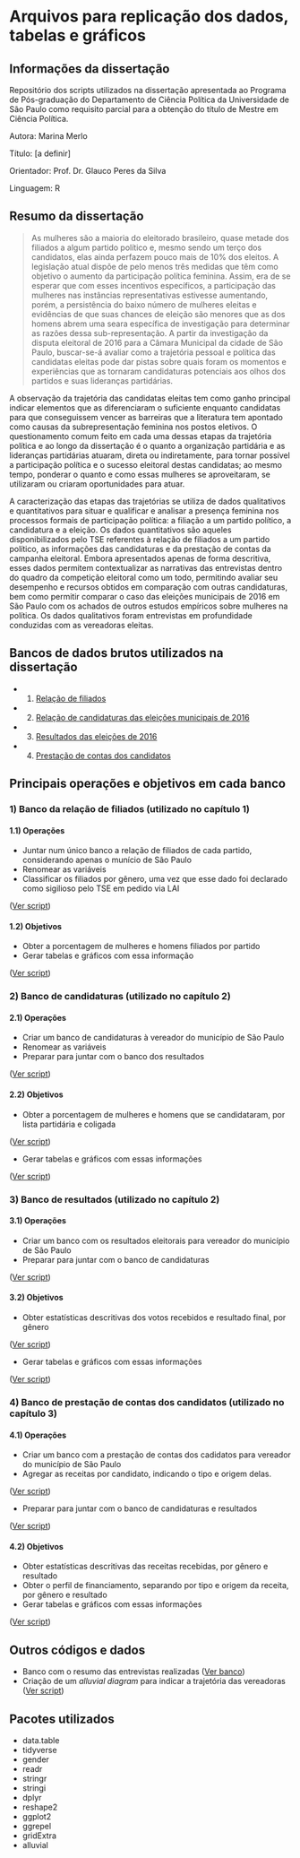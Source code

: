# Arquivos para replicação dos dados, tabelas e gráficos

## Informações da dissertação

Repositório dos scripts utilizados na dissertação apresentada ao Programa de Pós-graduação do Departamento de Ciência Política da Universidade de São Paulo como requisito parcial para a obtenção do título de Mestre em Ciência Política.

Autora: Marina Merlo

Título: [a definir] 

Orientador: Prof. Dr. Glauco Peres da Silva

Linguagem: R

## Resumo da dissertação
> As mulheres são a maioria do eleitorado brasileiro, quase metade dos filiados a algum partido político e, mesmo sendo um terço dos candidatos, elas ainda perfazem pouco mais de 10% dos eleitos. A legislação atual dispõe de pelo menos três medidas que têm como objetivo o aumento da participação política feminina. Assim, era de se esperar que com esses incentivos específicos, a participação das mulheres nas instâncias representativas estivesse aumentando, porém, a persistência do baixo número de mulheres eleitas e evidências de que suas chances de eleição são menores que as dos homens abrem uma seara específica de investigação para determinar as razões dessa sub-representação. A partir da investigação da disputa eleitoral de 2016 para a Câmara Municipal da cidade de São Paulo, buscar-se-á avaliar como a trajetória pessoal e política das candidatas eleitas pode dar pistas sobre quais foram os momentos e experiências que as tornaram candidaturas potenciais aos olhos dos partidos e suas lideranças partidárias. 

A observação da trajetória das candidatas eleitas tem como ganho principal indicar elementos que as diferenciaram o suficiente enquanto candidatas para que conseguissem vencer as barreiras que a literatura tem apontado como causas da subrepresentação feminina nos postos eletivos. O questionamento comum feito em cada uma dessas etapas da trajetória política e ao longo da dissertação é o quanto a organização partidária e as lideranças partidárias atuaram, direta ou indiretamente, para tornar possível a participação política e o sucesso eleitoral destas candidatas; ao mesmo tempo, ponderar o quanto e como essas mulheres se aproveitaram, se utilizaram ou criaram oportunidades para atuar. 

A caracterização das etapas das trajetórias se utiliza de dados qualitativos e quantitativos para situar e qualificar e analisar a presença feminina nos processos formais de participação política: a filiação a um partido político, a candidatura e a eleição. Os dados quantitativos são aqueles disponibilizados pelo TSE referentes à relação de filiados a um partido político, as informações das candidaturas e da prestação de contas da campanha eleitoral. Embora apresentados apenas de forma descritiva, esses dados permitem contextualizar as narrativas das entrevistas dentro do quadro da competição eleitoral como um todo, permitindo avaliar seu desempenho e recursos obtidos em comparação com outras candidaturas, bem como permitir comparar o caso das eleições municipais de 2016 em São Paulo com os achados de outros estudos empíricos sobre mulheres na política. Os dados qualitativos foram entrevistas em profundidade conduzidas com as vereadoras eleitas. 
 

## Bancos de dados brutos utilizados na dissertação

- 1) [Relação de filiados](http://www.tse.jus.br/partidos/filiacao-partidaria/relacao-de-filiados)
- 2) [Relação de candidaturas das eleições municipais de 2016](http://www.tse.jus.br/hotSites/pesquisas-eleitorais/candidatos_anos/2016.html)
- 3) [Resultados das eleições de 2016](http://www.tse.jus.br/hotSites/pesquisas-eleitorais/resultados_anos/2016.html)
- 4) [Prestação de contas dos candidatos](http://www.tse.jus.br/hotSites/pesquisas-eleitorais/prestacao_contas_anos/2016.html)

## Principais operações e objetivos em cada banco

### 1) Banco da relação de filiados (utilizado no capítulo 1)
#### 1.1) Operações
- Juntar num único banco a relação de filiados de cada partido, considerando apenas o munício de São Paulo
- Renomear as variáveis
- Classificar os filiados por gênero, uma vez que esse dado foi declarado como sigilioso pelo TSE em pedido via LAI

([Ver script](https://github.com/marinamerlo/dissertacao/blob/master/banco_filiados.R))
#### 1.2) Objetivos
- Obter a porcentagem de mulheres e homens filiados por partido
- Gerar tabelas e gráficos com essa informação

([Ver script](https://github.com/marinamerlo/dissertacao/blob/master/variaveis_graficos_filiados.R))

### 2) Banco de candidaturas (utilizado no capítulo 2)
#### 2.1) Operações
- Criar um banco de candidaturas à vereador do município de São Paulo
- Renomear as variáveis
- Preparar para juntar com o banco dos resultados

([Ver script](https://github.com/marinamerlo/dissertacao/blob/master/banco_candidaturas_resultados.R))

#### 2.2) Objetivos
- Obter a porcentagem de mulheres e homens que se candidataram, por lista partidária e coligada

([Ver script](https://github.com/marinamerlo/dissertacao/blob/master/variaveis_cand_result.R))
- Gerar tabelas e gráficos com essas informações

([Ver script](https://github.com/marinamerlo/dissertacao/blob/master/graficos.R))

### 3) Banco de resultados (utilizado no capítulo 2)
#### 3.1) Operações
- Criar um banco com os resultados eleitorais para vereador do município de São Paulo
- Preparar para juntar com o banco de candidaturas

([Ver script](https://github.com/marinamerlo/dissertacao/blob/master/banco_candidaturas_resultados.R))

#### 3.2) Objetivos
- Obter estatísticas descritivas dos votos recebidos e resultado final, por gênero

([Ver script](https://github.com/marinamerlo/dissertacao/blob/master/variaveis_cand_result.R))
- Gerar tabelas e gráficos com essas informações

([Ver script](https://github.com/marinamerlo/dissertacao/blob/master/graficos.R))

### 4) Banco de prestação de contas dos candidatos (utilizado no capítulo 3)
#### 4.1) Operações
- Criar um banco com a prestação de contas dos cadidatos para vereador do município de São Paulo
- Agregar as receitas por candidato, indicando o tipo e origem delas. 

([Ver script](https://github.com/marinamerlo/dissertacao/blob/master/banco_receitas.R))
- Preparar para juntar com o banco de candidaturas e resultados

([Ver script](https://github.com/marinamerlo/dissertacao/blob/master/join_receitas_candidaturas_resultados.R))

#### 4.2) Objetivos
- Obter estatísticas descritivas das receitas recebidas, por gênero e resultado
- Obter o perfil de financiamento, separando por tipo e origem da receita, por gênero e resultado
- Gerar tabelas e gráficos com essas informações

([Ver script](https://github.com/marinamerlo/dissertacao/blob/master/variaveis_graficos_recursos.R))


## Outros códigos e dados
- Banco com o resumo das entrevistas realizadas
([Ver banco](https://github.com/marinamerlo/dissertacao/blob/master/dados.csv))
- Criação de um *alluvial diagram* para indicar a trajetória das vereadoras
([Ver script](https://github.com/marinamerlo/dissertacao/blob/master/alluvial_conclusoes.R))


## Pacotes utilizados

- data.table
- tidyverse
- gender
- readr
- stringr
- stringi
- dplyr
- reshape2
- ggplot2
- ggrepel
- gridExtra
- alluvial


